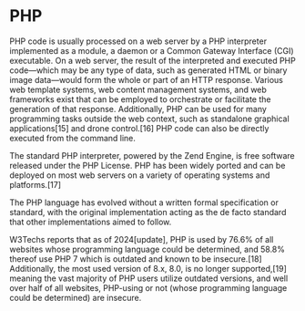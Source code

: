 
PHP
===


PHP code is usually processed on a web server by a PHP interpreter implemented as a module, a daemon or a Common Gateway Interface (CGI) executable. On a web server, the result of the interpreted and executed PHP code—which may be any type of data, such as generated HTML or binary image data—would form the whole or part of an HTTP response. Various web template systems, web content management systems, and web frameworks exist that can be employed to orchestrate or facilitate the generation of that response. Additionally, PHP can be used for many programming tasks outside the web context, such as standalone graphical applications[15] and drone control.[16] PHP code can also be directly executed from the command line.


The standard PHP interpreter, powered by the Zend Engine, is free software released under the PHP License. PHP has been widely ported and can be deployed on most web servers on a variety of operating systems and platforms.[17]


The PHP language has evolved without a written formal specification or standard, with the original implementation acting as the de facto standard that other implementations aimed to follow. 


W3Techs reports that as of 2024[update], PHP is used by 76.6% of all websites whose programming language could be determined, and 58.8% thereof use PHP 7 which is outdated and known to be insecure.[18] Additionally, the most used version of 8.x, 8.0, is no longer supported,[19] meaning the vast majority of PHP users utilize outdated versions, and well over half of all websites, PHP-using or not (whose programming language could be determined) are insecure.
